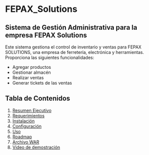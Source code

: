 # FEPAX_Solutions
## Sistema de Gestión Administrativa para la empresa FEPAX Solutions

Este sistema gestiona el control de inventario y ventas para FEPAX SOLUTIONS, una empresa de ferretería, electrónica y herramientas. 
Proporciona las siguientes funcionalidades: 
* Agregar productos 
* Gestionar almacén
* Realizar ventas
* Generar tickets de las ventas

## Tabla de Contenidos
1. [Resumen Ejecutivo](https://github.com/VictoriaLeeAl/FEPAX_Solutions/wiki/Resumen-Ejecutivo)
2. [Requerimientos](https://github.com/VictoriaLeeAl/FEPAX_Solutions/wiki/Requerimientos)
3. [Instalación](https://github.com/VictoriaLeeAl/FEPAX_Solutions/wiki/Instalaci%C3%B3n)
4. [Configuración](https://github.com/VictoriaLeeAl/FEPAX_Solutions/wiki/Configuraci%C3%B3n)
5. [Uso](https://github.com/VictoriaLeeAl/FEPAX_Solutions/wiki/Uso)
6. [Roadmap](https://github.com/VictoriaLeeAl/FEPAX_Solutions/wiki/Roadmap)
7. [Archivo WAR](https://github.com/VictoriaLeeAl/FEPAX_Solutions/blob/main/FEPAX.war)
8. [Video de demostración](#video-de-demostración)

